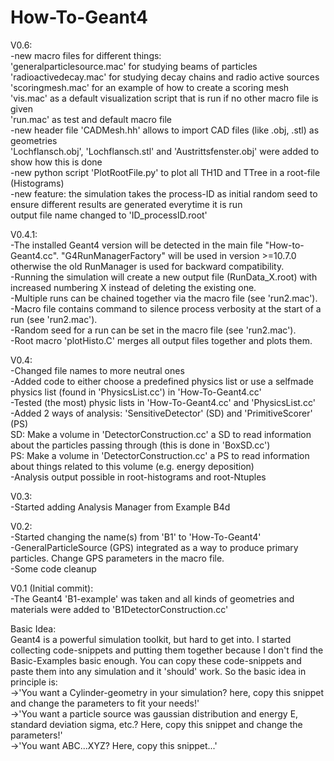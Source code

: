 # How-To-Geant4
V0.6:\
-new macro files for different things:\
    'generalparticlesource.mac' for studying beams of particles\
    'radioactivedecay.mac' for studying decay chains and radio active sources\
    'scoringmesh.mac' for an example of how to create a scoring mesh\
    'vis.mac' as a default visualization script that is run if no other macro file is given\
    'run.mac' as test and default macro file\
-new header file 'CADMesh.hh' allows to import CAD files (like .obj, .stl) as geometries\
    'Lochflansch.obj', 'Lochflansch.stl' and 'Austrittsfenster.obj' were added to show how this is done\
-new python script 'PlotRootFile.py' to plot all TH1D and TTree in a root-file (Histograms)\
-new feature: the simulation takes the process-ID as initial random seed to ensure different results are generated everytime it is run\
    output file name changed to 'ID_processID.root'

V0.4.1:\
-The installed Geant4 version will be detected in the main file "How-to-Geant4.cc". "G4RunManagerFactory" will be used in version >=10.7.0 otherwise the old RunManager is used for backward compatibility.\
-Running the simulation will create a new output file (RunData_X.root) with increased numbering X instead of deleting the existing one.\
-Multiple runs can be chained together via the macro file (see 'run2.mac').\
-Macro file contains command to silence process verbosity at the start of a run (see 'run2.mac').\
-Random seed for a run can be set in the macro file (see 'run2.mac').\
-Root macro 'plotHisto.C' merges all output files together and plots them.

V0.4:\
-Changed file names to more neutral ones\
-Added code to either choose a predefined physics list or use a selfmade physics list (found in 'PhysicsList.cc') in 'How-To-Geant4.cc'\
-Tested (the most) physic lists in 'How-To-Geant4.cc' and 'PhysicsList.cc'\
-Added 2 ways of analysis: 'SensitiveDetector' (SD) and 'PrimitiveScorer' (PS)\
SD: Make a volume in 'DetectorConstruction.cc' a SD to read information about the particles passing through (this is done in 'BoxSD.cc')\
PS: Make a volume in 'DetectorConstruction.cc' a PS to read information about things related to this volume (e.g. energy deposition)\
-Analysis output possible in root-histograms and root-Ntuples

V0.3:\
-Started adding Analysis Manager from Example B4d

V0.2:\
-Started changing the name(s) from 'B1' to 'How-To-Geant4'\
-GeneralParticleSource (GPS) integrated as a way to produce primary particles. Change GPS parameters in the macro file.\
-Some code cleanup

V0.1 (Initial commit):\
-The Geant4 'B1-example' was taken and all kinds of geometries and materials were added to 'B1DetectorConstruction.cc'

Basic Idea:\
Geant4 is a powerful simulation toolkit, but hard to get into. I started collecting code-snippets and putting them together because I don't find the Basic-Examples basic enough. You can copy these code-snippets and paste them into any simulation and it 'should' work.
So the basic idea in principle is:\
->'You want a Cylinder-geometry in your simulation? here, copy this snippet and change the parameters to fit your needs!'\
->'You want a particle source was gaussian distribution and energy E, standard deviation sigma, etc.? Here, copy this snippet and change the parameters!'\
->'You want ABC...XYZ? Here, copy this snippet...'

